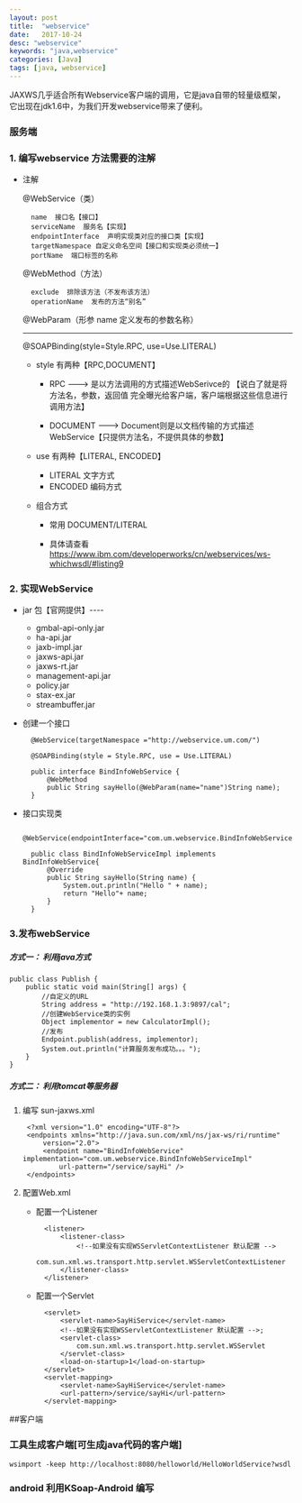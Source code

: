 ```yaml
---
layout: post
title:  "webservice"
date:   2017-10-24
desc: "webservice"
keywords: "java,webservice"
categories: [Java]
tags: [java, webservice]
---
```


JAXWS几乎适合所有Webservice客户端的调用，它是java自带的轻量级框架，它出现在jdk1.6中，为我们开发webservice带来了便利。

### 服务端

### 1. 编写webservice 方法需要的注解

* 注解

	@WebService（类）

		name  接口名【接口】
		serviceName  服务名【实现】
		endpointInterface  声明实现类对应的接口类【实现】
		targetNamespace 自定义命名空间【接口和实现类必须统一】
		portName  端口标签的名称
		
	
	@WebMethod（方法）
	
	    exclude  排除该方法（不发布该方法）
	    operationName  发布的方法“别名”
	
	@WebParam（形参 name  定义发布的参数名称）
		
	---
	
	@SOAPBinding(style=Style.RPC, use=Use.LITERAL)
		
	*  style 有两种【RPC,DOCUMENT】
		
		* RPC ---> 是以方法调用的方式描述WebSerivce的 【说白了就是将方法名，参数，返回值 完全曝光给客户端，客户端根据这些信息进行调用方法】
		
		* DOCUMENT ---> Document则是以文档传输的方式描述WebService【只提供方法名，不提供具体的参数】

	* use 有两种【LITERAL, ENCODED】
		
		* LITERAL 文字方式
		* ENCODED 编码方式
 
	* 组合方式
		
		* 常用 DOCUMENT/LITERAL
		
		* 具体请查看 https://www.ibm.com/developerworks/cn/webservices/ws-whichwsdl/#listing9


### 2. 实现WebService

* jar 包【官网提供】----

	* gmbal-api-only.jar
	* ha-api.jar
	* jaxb-impl.jar
	* jaxws-api.jar
	* jaxws-rt.jar
	* management-api.jar
	* policy.jar
	* stax-ex.jar
	* streambuffer.jar

* 创建一个接口

		@WebService(targetNamespace ="http://webservice.um.com/")

		@SOAPBinding(style = Style.RPC, use = Use.LITERAL)

		public interface BindInfoWebService {
			@WebMethod
			public String sayHello(@WebParam(name="name")String name);
		}

* 接口实现类

		@WebService(endpointInterface="com.um.webservice.BindInfoWebService")
	
		public class BindInfoWebServiceImpl implements BindInfoWebService{
			@Override
			public String sayHello(String name) {
				System.out.println("Hello " + name);
				return "Hello"+ name;
			}
		}

### 3.发布webService

##### 方式一： 利用java方式

	public class Publish {
		public static void main(String[] args) {
			//自定义的URL
			String address = "http://192.168.1.3:9897/cal";
			//创建WebService类的实例
			Object implementor = new CalculatorImpl();
			//发布
			Endpoint.publish(address, implementor);
			System.out.println("计算服务发布成功。。。");
		}
	}

##### 方式二： 利用tomcat等服务器
	
1. 编写 sun-jaxws.xml
	
		<?xml version="1.0" encoding="UTF-8"?>
		<endpoints xmlns="http://java.sun.com/xml/ns/jax-ws/ri/runtime"
			version="2.0">
			<endpoint name="BindInfoWebService" implementation="com.um.webservice.BindInfoWebServiceImpl"
				url-pattern="/service/sayHi" />
		</endpoints>

2. 配置Web.xml
			
	* 配置一个Listener 
		
			<listener>  
				<listener-class>
					<!--如果没有实现WSServletContextListener 默认配置 -->
					com.sun.xml.ws.transport.http.servlet.WSServletContextListener  
				</listener-class>
			</listener>

	* 配置一个Servlet 
	
			<servlet>
				<servlet-name>SayHiService</servlet-name>  
				<!--如果没有实现WSServletContextListener 默认配置 -->;
				<servlet-class>
					com.sun.xml.ws.transport.http.servlet.WSServlet  
				</servlet-class>
				<load-on-startup>1</load-on-startup>
			</servlet>  
			<servlet-mapping>  
				<servlet-name>SayHiService</servlet-name>  
				<url-pattern>/service/sayHi</url-pattern>  
			</servlet-mapping>

##客户端

### 工具生成客户端[可生成java代码的客户端]

	wsimport -keep http://localhost:8080/helloworld/HelloWorldService?wsdl

### android 利用KSoap-Android 编写





